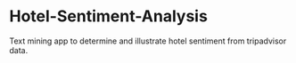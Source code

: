 # Hotel-Sentiment-Analysis
Text mining app to determine and illustrate hotel sentiment from tripadvisor data.
